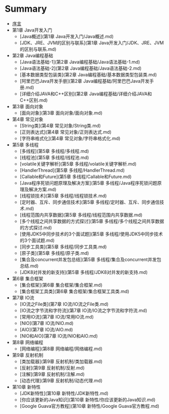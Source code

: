 # Summary

* [序言](README.md)
* 第1章 Java开发入门
	* [Java概述](第1章 Java开发入门/Java概述.md)
	* [JDK、JRE、JVM的区别与联系](第1章 Java开发入门/JDK、JRE、JVM的区别与联系.md)
* 第2章 Java编程基础
	* [Java语法基础-1](第2章 Java编程基础/Java语法基础-1.md)
	* [Java语法基础-2](第2章 Java编程基础/Java语法基础-2.md)
	* [基本数据类型包装类](第2章 Java编程基础/基本数据类型包装类.md)
	* [阿里巴巴Java开发手册](第2章 Java编程基础/阿里巴巴Java开发手册.md)
	* [详细介绍JAVA和C++区别](第2章 Java编程基础/详细介绍JAVA和C++区别.md)
* 第3章 面向对象
	* [面向对象](第3章 面向对象/面向对象.md)
* 第4章 常见对象
	* [String类](第4章 常见对象/String类.md)
	* [正则表达式](第4章 常见对象/正则表达式.md)
	* [字符串格式化](第4章 常见对象/字符串格式化.md)
* 第5章 多线程
	* [多线程](第5章 多线程/多线程.md)
	* [线程池](第5章 多线程/线程池.md)
	* [volatile关键字解析](第5章 多线程/volatile关键字解析.md)
	* [HandlerThread](第5章 多线程/HandlerThread.md)
	* [Callable和Future](第5章 多线程/Callable和Future.md)
	* [Java程序死锁问题原理及解决方案](第5章 多线程/Java程序死锁问题原理及解决方案.md)
	* [线程锁技术](第5章 多线程/线程锁技术.md)
	* [定时器、互斥、同步通信技术](第5章 多线程/定时器、互斥、同步通信技术.md)
    * [线程范围内共享数据](第5章 多线程/线程范围内共享数据.md)
	* [多个线程之间共享数据的方式探讨](第5章 多线程/多个线程之间共享数据的方式探讨.md)
	* [使用JDK5中同步技术的3个面试题](第5章 多线程/使用JDK5中同步技术的3个面试题.md)
	* [同步工具类](第5章 多线程/同步工具类.md)
	* [原子类](第5章 多线程/原子类.md)
	* [集合及concurrent并发包总结](第5章 多线程/集合及concurrent并发包总结.md)
	* [JDK8对并发的新支持](第5章 多线程/JDK8对并发的新支持.md)
* 第6章 集合框架
	* [集合框架](第6章 集合框架/集合框架.md)
	* [集合框架工具类](第6章 集合框架/集合框架工具类.md)
* 第7章 IO流
	* [IO流之File类](第7章 IO流/IO流之File类.md)
	* [IO流之字节流和字符流](第7章 IO流/IO流之字节流和字符流.md)
	* [常用IO流](第7章 IO流/常用IO流.md)
	* [NIO](第7章 IO流/NIO.md)
	* [AIO](第7章 IO流/AIO.md)
	* [NIO和AIO](第7章 IO流/NIO和AIO.md)
* 第8章 网络编程
	* [网络编程](第8章 网络编程/网络编程.md)
* 第9章 反射机制
	* [类加载器](第9章 反射机制/类加载器.md)
	* [反射](第9章 反射机制/反射.md)
	* [注解](第9章 反射机制/注解.md)
	* [动态代理](第9章 反射机制/动态代理.md)
* 第10章 新特性
	* [JDK新特性](第10章 新特性/JDK新特性.md)
	* [你应该更新的Java知识](第10章 新特性/你应该更新的Java知识.md)
	* [Google Guava官方教程](第10章 新特性/Google Guava官方教程.md)
